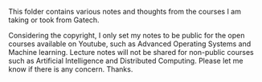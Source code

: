 This folder contains various notes and thoughts from the courses I am taking or took from Gatech. <br/>

Considering the copyright, I only set my notes to be public for the open courses available on Youtube, such as Advanced Operating Systems and Machine learning. Lecture notes will not be shared for non-public courses such as Artificial Intelligence and Distributed Computing. Please let me know if there is any concern. Thanks. <br/>
